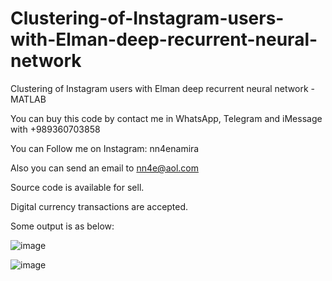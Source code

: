 # Clustering-of-Instagram-users-with-Elman-deep-recurrent-neural-network
Clustering of Instagram users with Elman deep recurrent neural network - MATLAB

You can buy this code by contact me in WhatsApp, Telegram and iMessage with +989360703858

You can Follow me on Instagram: nn4enamira

Also you can send an email to nn4e@aol.com

Source code is available for sell.

Digital currency transactions are accepted.

Some output is as below:

![image](https://github.com/user-attachments/assets/749e7181-fa61-4151-a547-5b24a072d270)

![image](https://github.com/user-attachments/assets/94be3496-6950-4185-a890-d188f495ddcc)


